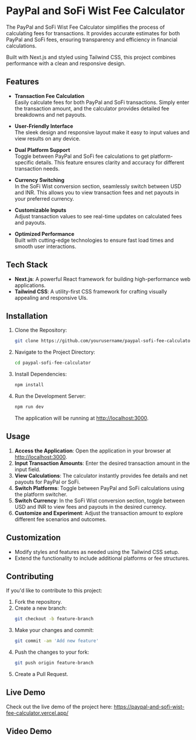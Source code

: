 # PayPal and SoFi Wist Fee Calculator

The PayPal and SoFi Wist Fee Calculator simplifies the process of calculating fees for transactions. It provides accurate estimates for both PayPal and SoFi fees, ensuring transparency and efficiency in financial calculations.

Built with Next.js and styled using Tailwind CSS, this project combines performance with a clean and responsive design.

## Features

- **Transaction Fee Calculation**  
  Easily calculate fees for both PayPal and SoFi transactions. Simply enter the transaction amount, and the calculator provides detailed fee breakdowns and net payouts.

- **User-Friendly Interface**  
  The sleek design and responsive layout make it easy to input values and view results on any device.

- **Dual Platform Support**  
  Toggle between PayPal and SoFi fee calculations to get platform-specific details. This feature ensures clarity and accuracy for different transaction needs.

- **Currency Switching**  
  In the SoFi Wist conversion section, seamlessly switch between USD and INR. This allows you to view transaction fees and net payouts in your preferred currency.

- **Customizable Inputs**  
  Adjust transaction values to see real-time updates on calculated fees and payouts.

- **Optimized Performance**  
  Built with cutting-edge technologies to ensure fast load times and smooth user interactions.

## Tech Stack

- **Next.js**: A powerful React framework for building high-performance web applications.
- **Tailwind CSS**: A utility-first CSS framework for crafting visually appealing and responsive UIs.

## Installation

1. Clone the Repository:
    ```bash
    git clone https://github.com/yourusername/paypal-sofi-fee-calculator.git
    ```

2. Navigate to the Project Directory:
    ```bash
    cd paypal-sofi-fee-calculator
    ```

3. Install Dependencies:
    ```bash
    npm install
    ```

4. Run the Development Server:
    ```bash
    npm run dev
    ```

    The application will be running at [http://localhost:3000](http://localhost:3000).

## Usage

1. **Access the Application**: Open the application in your browser at [http://localhost:3000](http://localhost:3000).  
2. **Input Transaction Amounts**: Enter the desired transaction amount in the input field.  
3. **View Calculations**: The calculator instantly provides fee details and net payouts for PayPal or SoFi.  
4. **Switch Platforms**: Toggle between PayPal and SoFi calculations using the platform switcher.  
5. **Switch Currency**: In the SoFi Wist conversion section, toggle between USD and INR to view fees and payouts in the desired currency.  
6. **Customize and Experiment**: Adjust the transaction amount to explore different fee scenarios and outcomes.

## Customization

- Modify styles and features as needed using the Tailwind CSS setup.
- Extend the functionality to include additional platforms or fee structures.

## Contributing

If you'd like to contribute to this project:

1. Fork the repository.
2. Create a new branch:
    ```bash
    git checkout -b feature-branch
    ```
3. Make your changes and commit:
    ```bash
    git commit -am 'Add new feature'
    ```
4. Push the changes to your fork:
    ```bash
    git push origin feature-branch
    ```
5. Create a Pull Request.

## Live Demo

Check out the live demo of the project here: https://paypal-and-sofi-wist-fee-calculator.vercel.app/

## Video Demo

